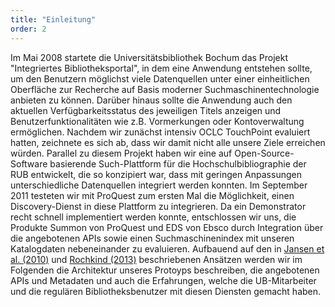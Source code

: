```yaml
---
title: "Einleitung"
order: 2
---
```

Im Mai 2008 startete die Universitätsbibliothek Bochum das Projekt "Integriertes Bibliotheksportal", in dem eine Anwendung
entstehen sollte, um den Benutzern möglichst viele Datenquellen unter einer einheitlichen Oberfläche zur Recherche
auf Basis moderner Suchmaschinentechnologie anbieten zu können. Darüber hinaus sollte die Anwendung auch den
aktuellen Verfügbarkeitsstatus des jeweiligen Titels anzeigen und Benutzerfunktionalitäten wie z.B. Vormerkungen oder
Kontoverwaltung ermöglichen. Nachdem wir zunächst intensiv OCLC TouchPoint evaluiert hatten, zeichnete es sich ab,
dass wir damit nicht alle unsere Ziele erreichen würden. Parallel zu diesem Projekt haben wir eine auf
Open-Source-Software basierende Such-Plattform für die Hochschulbibliographie der RUB entwickelt, die so konzipiert war,
dass mit geringen Anpassungen unterschiedliche Datenquellen integriert werden konnten. Im September 2011 testeten wir mit
ProQuest zum ersten Mal die Möglichkeit, einen Discovery-Dienst in diese Plattform zu integrieren. Da ein Demonstrator
recht schnell implementiert werden konnte, entschlossen wir uns, die Produkte Summon von ProQuest und EDS von Ebsco
durch Integration über die angebotenen APIs sowie einen Suchmaschinenindex mit unseren Katalogdaten nebeneinander
zu evaluieren.
Aufbauend auf den in [Jansen et al. (2010)](http://www.hbz-nrw.de/dokumentencenter/veroeffentlichungen/suchindizes.pdf)
und [Rochkind (2013)](http://journal.code4lib.org/articles/7738) beschriebenen Ansätzen werden wir im Folgenden die
Architektur unseres Protoyps beschreiben, die angebotenen APIs und Metadaten und auch die Erfahrungen, welche die
UB-Mitarbeiter und die regulären Bibliotheksbenutzer mit diesen Diensten gemacht haben.
